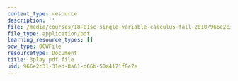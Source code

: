 ```yaml
---
content_type: resource
description: ''
file: /media/courses/18-01sc-single-variable-calculus-fall-2010/966e2c3131ed8a61d66b50a4171f8e7e_BGE3wb7H2PA.pdf
file_type: application/pdf
learning_resource_types: []
ocw_type: OCWFile
resourcetype: Document
title: 3play pdf file
uid: 966e2c31-31ed-8a61-d66b-50a4171f8e7e
---
```

